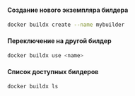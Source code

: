 #### Создание нового экземпляра билдера
```sh
docker buildx create --name mybuilder
```

#### Переключение на другой билдер
```sh
docker buildx use <name>
```

#### Список доступных билдеров
```sh
docker buildx ls
```
